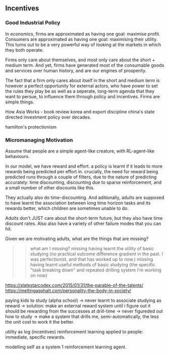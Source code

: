 ## Incentives

### Good Industrial Policy

In economics, firms are approximated as having one goal: maximise profit. Consumers are approximated as having one goal: maximising their utility. This turns out to be a very powerful way of looking at the markets in which they both operate.

Firms only care about themselves, and most only care about the short + medium term. And yet, firms have generated most of the consumable goods and services over human history, and are our engines of prosperity.

The fact that a firm only cares about itself in the short and medium term is however a perfect opportunity for external actors, who have power to set the rules they play be as well as a seperate, long-term agenda that they want to persue, to influence them through policy and incentives. Firms are simple things.


How Asia Works - book review
korea and export discipline
china's state directed investment policy over decades.


hamilton's protectionism


### Micromanaging Motivation

Assume that people are a simple agent-like creature, with RL-agent-like behaviours.

In our model, we have reward and effort. a policy is learnt if it leads to more rewards being predicted per effort in. crucially, the need for reward being predicted runs through a couple of filters, due to the nature of predicting accurately: time discounting, discounting due to sparse reinforcement, and a small number of other discounts like this.

They actually also do time-discounting. And aditionally, adults are supposed to have learnt the association between long time horizon tasks and its rewards better, which children are sometimes unable to do.

Adults don't JUST care about the short-term future, but they also have time discount rates. Also also have a variety of other failure modes that you can hit.



Given we are motivating adults, what are the things that are missing?

>> what am I missing?
>> missing having learnt the utility of basic studying (no practical outcome difference gradient in the past. I was perfectionist, and that has worked up to now.)
>> missing having learnt useful methods of basic studying (the specific "task breaking down" and repeated drilling system I'm working on now)

https://slatestarcodex.com/2015/01/31/the-parable-of-the-talents/
https://meltingasphalt.com/personality-the-body-in-society/


paying kids to study (alpha school)
-> never learnt to associate studying as reward -> solution: make an external reward system until i figure out it should be rewarding from the successes at drill-time
-> never figureded out how to study -> make a system that drills me, semi-automatically, the less the unit cost to work it the better.



utility as log (incentives)
reinforcement learning applied to people:
immediate, specific rewards.

modelling self as a system 1 reinforcement learning agent.
